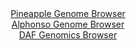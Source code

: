 <div id="Pineapple_Genome_Browser" align="center">
  <a href="https://igv.org/app/?sessionURL=blob:zZNda9swGIX_i6BjA8eW7fhDhjLcpl9rWJcUL01LMYotO2plyZVkJ2nIf59aNnazQnOxMdCFdJD0nvfo0Rb0RCoqOEiAZ7uB7brAAmopVte4aRn5ihuiQFJhpogFJKmIJLwgINmCCiuNs.nYnFxq3arEcahuBw3mtbCVb.MGPwuOV8ouROMcC8bwQkishVTOkcS9cGjdD1ZkgdvWNrV9O3BKrLGDWbsUXAmnJbzOV.a._JeU14SLhuRNxzR9NZAbP8ZjaVf4czq7TouCKHVJNhflYXp5kX73T7Lbs_D4Nrs6n2Xh7MM1rTnWnSSHD_U6vUKncqzS4YpMnsTy9lvwgHpWFwf.6MPJuqWSqEM3cmM_jmMITTCUl2T9P_VsBt2z7.rAO4rjq6ds1oyCWdiHxfkDiybnRlboEb7R.84CTBSdYQEUSxklLrR8GFqBFw5epm5sQYhMQlJQkNzdW0BLXDya7XdboDetIQYo8tS9wmMBIUsiQTJAEEYuQl4wjIYQIXdnbUEn2d.L9zSbogh6qeeFeUWZNjiXueKtsjHndl9Udv28L0fTCUdRMD8Tc9KPb.ZfbtCyFNNqM_8zRy8fzJR.fULT6Hsc_RPy3mPE1ou9cRtnZdetR.molkebsyZoJwvUxxdID9.MZ79oKiEbrM1.o5jlT9p6LCnm2gg9VXRBGdWbmUlRrEDier6BFhSCCUMhkPXiI7Sg5Qbw0284_d397gc-">Pineapple Genome Browser</a>
</div>
<div id="Alphonso_Genome_Browser" align="center">
  <a href="https://igv.org/app/?sessionURL=blob:zZJfT9swFMW_iyXQJqWJk7RJEwlNgRbWP9DREkqLUOQmTmpw7GC7CaXqd5.HNu1lSPRh0yQ_2FfXvucc_3agxkISzkAIHNPumLYNDCDXvJmhsqL4CpVYgjBHVGIDCJxjgVmKQbgDOZIKxdOxvrlWqpKhZRFVtUrECm5K10QleuUMNdJMeWmdcUrRigukuJDWqUA1t0hRtxq8QlVl6tmu2bEypJCFaLXmTHKrwqxIGv1e8quUFJjxEiflhiryJiDRerTGzMzRl2g.i9IUSznC20F2Eo0G0a3bj5cX3tkynnydx978eEYKhtRG4JPhclJkCxEH_iVf9Go4vJxcXQv5OMvjI7d33H.piMDyxPbtrtvt.oGrgyEswy__k2e9yIG.PSq9qidOj5zzoVzU2a3HppP52OFF1ynecb43AOXpRpMA0rXwQxsaLvSMjuO1fmztrgFhoPMRnIDw_sEASqD0Sbff74DaVpoXIPHz5g0dA3CRYQHCVgChbweB02n7bRgE9t7YgY2gfy_c83ga.NCJHMdLckKVhjlLJKukiRgz6zQ3i9cD07wRd.tiGHnN07Ra3EWrG_dVcdj3xXDwLkV69NsHaqMfUfRPuPuIEFOtDoXtcTaNt_7F8huh6BGNBtcLPI7KU9YbNH.Mp63NHhZNzkWJlO7XFX38SVuNBEFM6UJNJFkRStR2rlPkDQhtx9XQgpRTrikEolh9ggY07A78_BtOd_.w_w4-">Alphonso Genome Browser</a>
</div>


<div id="DAF_Genomics_Browser" align="center">
  <a href="https://igv.org/app/?sessionURL=blob:tZFra9swFIb_i6D95JtkxzcIw13SNGvJcsHN1lKCZh_HXi3LleQmbch_n_A6ChtlDDqQhMS5vK_Oc0CPIGTFGxQjYuGBhTEykCz5bkVZW8OMMpAoLmgtwUACChDQZIDiAyqoVDRdXunKUqlWxrad08LcQsNZlUlLuhZtTck7VYJONYlFGX3mDd1JK.NMJytq07oteSO5TbMMpDQdu4Vmu9lRffyKbfqWsGFdrapedaNNaGO5VVDttmpy2P_FyH9Q1qv6kKxXSV9_CU_TfJhcTpNrd5zeTPyPN.nni3Xqr09X1bahqhMwfPgyu5jPvk8HnxjA4qqAySgfjTHUJ.QsO3FHp.N9WwmQQxzg0A3D0A_Q0UA1zzoNAWWlwDH2jICEBvE88.XqDnw9BcErFN_eGUgJmt3r9NsDUk.tRoUkPHQ9NQNxkYNAsRk5ToCjiAy8wHOiCB.NA.pE_c4sz9NlFDgkIcS3vlGm9Yuq7geohf4MvhfI3zrr_a.gYMLOlovF4_lu_1VqOIQF8_uFx5fr.fNboAz05scKLhhVOvTz.YKF1lqPQaNeubjHu.MP">DAF Genomics Browser</a>
</div>
